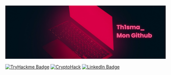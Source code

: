 [![Th1sma's GitHub Banner](./assets/banner.png)](https://www.linkedin.com/in/mathisniveau/)

[![TryHackme Badge](https://img.shields.io/badge/TryHackMe-Cliquez_ici-blue)](https://tryhackme.com/r/p/Th1sma)
[![CryptoHack](https://img.shields.io/badge/CryptoHack-Cliquez_ici-blue)](https://cryptohack.org/user/Th1sma_/)
[![LinkedIn Badge](https://img.shields.io/badge/LinkedIn-Profile-informational?style=flat&logo=linkedin&logoColor=white&color=0D76A8)](https://www.linkedin.com/in/mathisniveau/)
